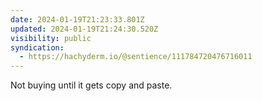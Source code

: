 ```yaml
---
date: 2024-01-19T21:23:33.801Z
updated: 2024-01-19T21:24:30.520Z
visibility: public
syndication:
  - https://hachyderm.io/@sentience/111784720476716011
---
```


Not buying until it gets copy and paste.
